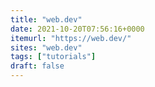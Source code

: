 ```yaml
---
title: "web.dev"
date: 2021-10-20T07:56:16+0000
itemurl: "https://web.dev/"
sites: "web.dev"
tags: ["tutorials"]
draft: false
---
```

